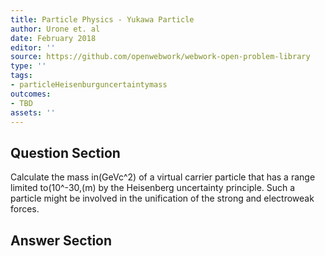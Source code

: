 ```yaml
---
title: Particle Physics - Yukawa Particle
author: Urone et. al
date: February 2018
editor: ''
source: https://github.com/openwebwork/webwork-open-problem-library
type: ''
tags:
- particleHeisenburguncertaintymass
outcomes:
- TBD
assets: ''
---
```


## Question Section 

Calculate the mass in(GeVc^2) of a virtual carrier particle that has a range limited to(10^-30,(m) by the Heisenberg uncertainty principle. Such a particle might be involved in the unification of the strong and electroweak forces.



## Answer Section

